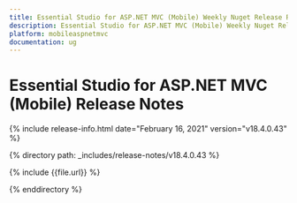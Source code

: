 ```yaml
---
title: Essential Studio for ASP.NET MVC (Mobile) Weekly Nuget Release Release Notes  
description: Essential Studio for ASP.NET MVC (Mobile) Weekly Nuget Release Release Notes  
platform: mobileaspnetmvc
documentation: ug
---
```


# Essential Studio for ASP.NET MVC (Mobile)  Release Notes  

{% include release-info.html date="February 16, 2021"  version="v18.4.0.43" %} 


{% directory path: _includes/release-notes/v18.4.0.43 %}

{% include {{file.url}} %}

{% enddirectory %}